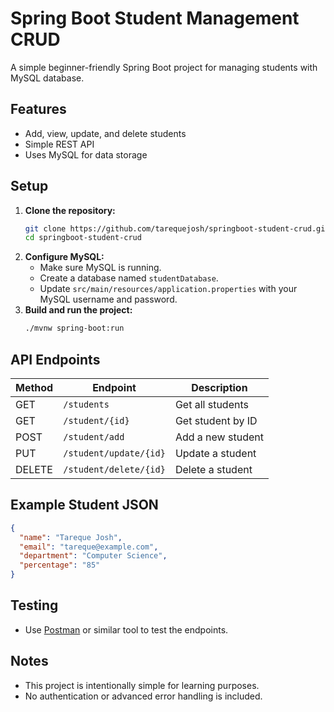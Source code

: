 # Spring Boot Student Management CRUD

A simple beginner-friendly Spring Boot project for managing students with MySQL database.

## Features
- Add, view, update, and delete students
- Simple REST API
- Uses MySQL for data storage

## Setup
1. **Clone the repository:**
   ```sh
   git clone https://github.com/tarequejosh/springboot-student-crud.git
   cd springboot-student-crud
   ```
2. **Configure MySQL:**
   - Make sure MySQL is running.
   - Create a database named `studentDatabase`.
   - Update `src/main/resources/application.properties` with your MySQL username and password.
3. **Build and run the project:**
   ```sh
   ./mvnw spring-boot:run
   ```

## API Endpoints
| Method | Endpoint                     | Description            |
|--------|-------------------------------|------------------------|
| GET    | `/students`                   | Get all students       |
| GET    | `/student/{id}`               | Get student by ID      |
| POST   | `/student/add`                | Add a new student      |
| PUT    | `/student/update/{id}`        | Update a student       |
| DELETE | `/student/delete/{id}`        | Delete a student       |

## Example Student JSON
```json
{
  "name": "Tareque Josh",
  "email": "tareque@example.com",
  "department": "Computer Science",
  "percentage": "85"
}
```

## Testing
- Use [Postman](https://www.postman.com/downloads/) or similar tool to test the endpoints.

## Notes
- This project is intentionally simple for learning purposes.
- No authentication or advanced error handling is included. 